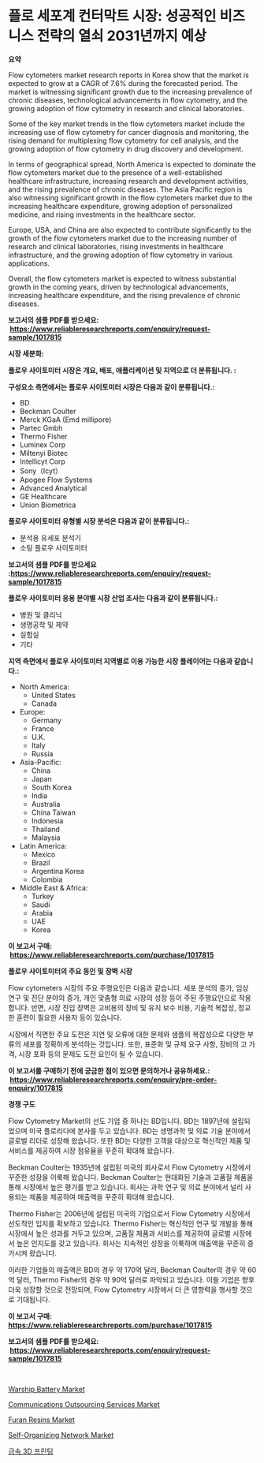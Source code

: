 <p><h1>플로 세포계 컨터막트 시장: 성공적인 비즈니스 전략의 열쇠 2031년까지 예상</h1></p><p><strong>요약</strong></p>
<p><p>Flow cytometers market research reports in Korea show that the market is expected to grow at a CAGR of 7.6% during the forecasted period. The market is witnessing significant growth due to the increasing prevalence of chronic diseases, technological advancements in flow cytometry, and the growing adoption of flow cytometry in research and clinical laboratories.</p><p>Some of the key market trends in the flow cytometers market include the increasing use of flow cytometry for cancer diagnosis and monitoring, the rising demand for multiplexing flow cytometry for cell analysis, and the growing adoption of flow cytometry in drug discovery and development.</p><p>In terms of geographical spread, North America is expected to dominate the flow cytometers market due to the presence of a well-established healthcare infrastructure, increasing research and development activities, and the rising prevalence of chronic diseases. The Asia Pacific region is also witnessing significant growth in the flow cytometers market due to the increasing healthcare expenditure, growing adoption of personalized medicine, and rising investments in the healthcare sector.</p><p>Europe, USA, and China are also expected to contribute significantly to the growth of the flow cytometers market due to the increasing number of research and clinical laboratories, rising investments in healthcare infrastructure, and the growing adoption of flow cytometry in various applications.</p><p>Overall, the flow cytometers market is expected to witness substantial growth in the coming years, driven by technological advancements, increasing healthcare expenditure, and the rising prevalence of chronic diseases.</p></p>
<p><strong>보고서의 샘플 PDF를 받으세요: &nbsp;<a href="https://www.reliableresearchreports.com/enquiry/request-sample/1017815">https://www.reliableresearchreports.com/enquiry/request-sample/1017815</a></strong></p>
<p><strong>시장 세분화:</strong></p>
<p><strong> 플로우 사이토미터 시장은 개요, 배포, 애플리케이션 및 지역으로 더 분류됩니다. :</strong></p>
<p><strong>구성요소 측면에서는 플로우 사이토미터 시장은 다음과 같이 분류됩니다.:</strong></p>
<p><ul><li>BD</li><li>Beckman Coulter</li><li>Merck KGaA (Emd millipore)</li><li>Partec Gmbh</li><li>Thermo Fisher</li><li>Luminex Corp</li><li>Miltenyi Biotec</li><li>Intellicyt Corp</li><li>Sony（Icyt）</li><li>Apogee Flow Systems</li><li>Advanced Analytical</li><li>GE Healthcare</li><li>Union Biometrica</li></ul></p>
<p><strong> 플로우 사이토미터 유형별 시장 분석은 다음과 같이 분류됩니다.:</strong></p>
<p><ul><li>분석용 유세포 분석기</li><li>소팅 플로우 사이토미터</li></ul></p>
<p><strong>보고서의 샘플 PDF를 받으세요 :<a href="https://www.reliableresearchreports.com/enquiry/request-sample/1017815">https://www.reliableresearchreports.com/enquiry/request-sample/1017815</a></strong></p>
<p><strong> 플로우 사이토미터 응용 분야별 시장 산업 조사는 다음과 같이 분류됩니다.:</strong></p>
<p><ul><li>병원 및 클리닉</li><li>생명공학 및 제약</li><li>실험실</li><li>기타</li></ul></p>
<p><strong>지역 측면에서 플로우 사이토미터 지역별로 이용 가능한 시장 플레이어는 다음과 같습니다.:</strong></p>
<p><ul>
    <li>
        North America:
        <ul>
            <li>United States</li>
            <li>Canada</li>
        </ul>
    </li>
    <li>
        Europe:
        <ul>
            <li>Germany</li>
            <li>France</li>
            <li>U.K.</li>
            <li>Italy</li>
            <li>Russia</li>
        </ul>
    </li>
    <li>
        Asia-Pacific:
        <ul>
            <li>China</li>
            <li>Japan</li>
            <li>South Korea</li>
            <li>India</li>
            <li>Australia</li>
            <li>China Taiwan</li>
            <li>Indonesia</li>
            <li>Thailand</li>
            <li>Malaysia</li>
        </ul>
    </li>
    <li>
        Latin America:
        <ul>
            <li>Mexico</li>
            <li>Brazil</li>
            <li>Argentina Korea</li>
            <li>Colombia</li>
        </ul>
    </li>
    <li>
        Middle East & Africa:
        <ul>
            <li>Turkey</li>
            <li>Saudi</li>
            <li>Arabia</li>
            <li>UAE</li>
            <li>Korea</li>
        </ul>
    </li>
    </ul></p>
<p><strong>이 보고서 구매: &nbsp;<a href="https://www.reliableresearchreports.com/purchase/1017815">https://www.reliableresearchreports.com/purchase/1017815</a></strong></p>
<p><strong>플로우 사이토미터의 주요 동인 및 장벽 시장</strong></p>
<p><p>Flow cytometers 시장의 주요 주행요인은 다음과 같습니다. 세포 분석의 증가, 임상 연구 및 진단 분야의 증가, 개인 맞춤형 의료 시장의 성장 등이 주된 주행요인으로 작용합니다. 반면, 시장 진입 장벽은 고비용의 장비 및 유지 보수 비용, 기술적 복잡성, 정교한 훈련이 필요한 사용자 등이 있습니다.</p><p>시장에서 직면한 주요 도전은 지연 및 오류에 대한 문제와 샘플의 복잡성으로 다양한 부류의 세포를 정확하게 분석하는 것입니다. 또한, 표준화 및 규제 요구 사항, 장비의 고 가격, 시장 포화 등의 문제도 도전 요인이 될 수 있습니다.</p></p>
<p><strong>이 보고서를 구매하기 전에 궁금한 점이 있으면 문의하거나 공유하세요.: &nbsp;<a href="https://www.reliableresearchreports.com/enquiry/pre-order-enquiry/1017815">https://www.reliableresearchreports.com/enquiry/pre-order-enquiry/1017815</a></strong></p>
<p><strong>경쟁 구도</strong></p>
<p><p>Flow Cytometry Market의 선도 기업 중 하나는 BD입니다. BD는 1897년에 설립되었으며 미국 플로리다에 본사를 두고 있습니다. BD는 생명과학 및 의료 기술 분야에서 글로벌 리더로 성장해 왔습니다. 또한 BD는 다양한 고객을 대상으로 혁신적인 제품 및 서비스를 제공하여 시장 점유율을 꾸준히 확대해 왔습니다.</p><p>Beckman Coulter는 1935년에 설립된 미국의 회사로서 Flow Cytometry 시장에서 꾸준한 성장을 이룩해 왔습니다. Beckman Coulter는 현대화된 기술과 고품질 제품을 통해 시장에서 높은 평가를 받고 있습니다. 회사는 과학 연구 및 의료 분야에서 널리 사용되는 제품을 제공하여 매출액을 꾸준히 확대해 왔습니다.</p><p>Thermo Fisher는 2006년에 설립된 미국의 기업으로서 Flow Cytometry 시장에서 선도적인 입지를 확보하고 있습니다. Thermo Fisher는 혁신적인 연구 및 개발을 통해 시장에서 높은 성과를 거두고 있으며, 고품질 제품과 서비스를 제공하여 글로벌 시장에서 높은 인지도를 갖고 있습니다. 회사는 지속적인 성장을 이룩하며 매출액을 꾸준히 증가시켜 왔습니다.</p><p>이러한 기업들의 매출액은 BD의 경우 약 170억 달러, Beckman Coulter의 경우 약 60억 달러, Thermo Fisher의 경우 약 90억 달러로 파악되고 있습니다. 이들 기업은 향후 더욱 성장할 것으로 전망되며, Flow Cytometry 시장에서 더 큰 영향력을 행사할 것으로 기대됩니다.</p></p>
<p><strong>이 보고서 구매: &nbsp; <a href="https://www.reliableresearchreports.com/purchase/1017815">https://www.reliableresearchreports.com/purchase/1017815</a></strong></p>
<p><strong>보고서의 샘플 PDF를 받으세요: &nbsp;<a href="https://www.reliableresearchreports.com/enquiry/request-sample/1017815">https://www.reliableresearchreports.com/enquiry/request-sample/1017815</a></strong><strong></strong></p>
<p>&nbsp;</p>
<p><p><a href="https://view.publitas.com/reportprime-1/global-warship-battery-market-size-and-market-trends-insights-and-projections-from-2024-to-2031/">Warship Battery Market</a></p><p><a href="https://issuu.com/reportprime-2/docs/communications-outsourcing-services-market-size-20">Communications Outsourcing Services Market</a></p><p><a href="https://github.com/ashepherd82/Market-Research-Report-List-3/blob/main/furan-resins-market.md">Furan Resins Market</a></p><p><a href="https://issuu.com/reportprime-2/docs/self-organizing-network-market-size-2030.pptx">Self-Organizing Network Market</a></p><p><a href="https://github.com/lkwggful07722/Market-Research-Report-List-1/blob/main/1264543190368.md">금속 3D 프린팅</a></p></p>